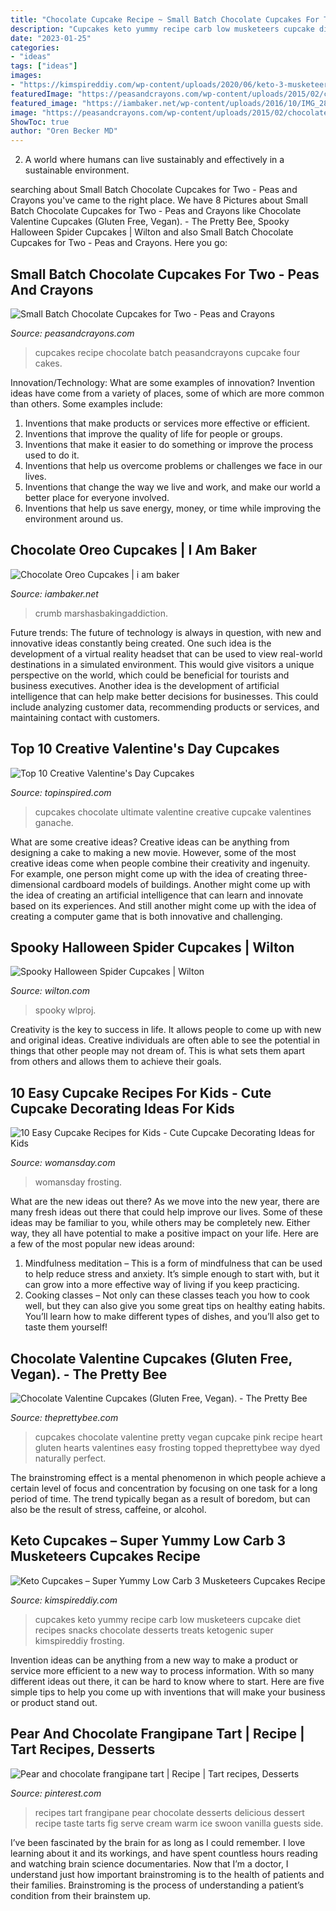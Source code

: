 ```yaml
---
title: "Chocolate Cupcake Recipe ~ Small Batch Chocolate Cupcakes For Two"
description: "Cupcakes keto yummy recipe carb low musketeers cupcake diet recipes snacks chocolate desserts treats ketogenic super kimspireddiy frosting"
date: "2023-01-25"
categories:
- "ideas"
tags: ["ideas"]
images:
- "https://kimspireddiy.com/wp-content/uploads/2020/06/keto-3-musketeers-cupcakes-1-1.jpg"
featuredImage: "https://peasandcrayons.com/wp-content/uploads/2015/02/chocolate-cupcakes-for-two-recipe-0036-745x1200.jpg"
featured_image: "https://iambaker.net/wp-content/uploads/2016/10/IMG_2878.jpg"
image: "https://peasandcrayons.com/wp-content/uploads/2015/02/chocolate-cupcakes-for-two-recipe-0036-745x1200.jpg"
ShowToc: true
author: "Oren Becker MD"
---
```



2. A world where humans can live sustainably and effectively in a sustainable environment. 

	

		
searching about Small Batch Chocolate Cupcakes for Two - Peas and Crayons you've came to the right place. We have 8 Pictures about Small Batch Chocolate Cupcakes for Two - Peas and Crayons like Chocolate Valentine Cupcakes (Gluten Free, Vegan). - The Pretty Bee, Spooky Halloween Spider Cupcakes | Wilton and also Small Batch Chocolate Cupcakes for Two - Peas and Crayons. Here you go:
		
    
## Small Batch Chocolate Cupcakes For Two - Peas And Crayons

<img loading=lazy src="https://peasandcrayons.com/wp-content/uploads/2015/02/chocolate-cupcakes-for-two-recipe-0036-745x1200.jpg" onerror="this.onerror=null;this.src='https://tse2.mm.bing.net/th?id=OIP.yxR1_PxKDZAvoNkcvxUe_gHaL7&amp;pid=15.1';" alt="Small Batch Chocolate Cupcakes for Two - Peas and Crayons">

_Source: peasandcrayons.com_

>cupcakes recipe chocolate batch peasandcrayons cupcake four cakes. 

	

Innovation/Technology: What are some examples of innovation?
Invention ideas have come from a variety of places, some of which are more common than others. Some examples include:
1. Inventions that make products or services more effective or efficient. 
2. Inventions that improve the quality of life for people or groups. 
3. Inventions that make it easier to do something or improve the process used to do it. 
4. Inventions that help us overcome problems or challenges we face in our lives. 
5. Inventions that change the way we live and work, and make our world a better place for everyone involved. 
6. Inventions that help us save energy, money, or time while improving the environment around us.

    
## Chocolate Oreo Cupcakes | I Am Baker

<img loading=lazy src="https://iambaker.net/wp-content/uploads/2016/10/IMG_2878.jpg" onerror="this.onerror=null;this.src='https://tse2.mm.bing.net/th?id=OIP.Fv36xPvBInGju7e4HJ8wygHaLH&amp;pid=15.1';" alt="Chocolate Oreo Cupcakes | i am baker">

_Source: iambaker.net_

>crumb marshasbakingaddiction. 

	

Future trends:
The future of technology is always in question, with new and innovative ideas constantly being created. One such idea is the development of a virtual reality headset that can be used to view real-world destinations in a simulated environment. This would give visitors a unique perspective on the world, which could be beneficial for tourists and business executives. Another idea is the development of artificial intelligence that can help make better decisions for businesses. This could include analyzing customer data, recommending products or services, and maintaining contact with customers.

    
## Top 10 Creative Valentine&#039;s Day Cupcakes

<img loading=lazy src="https://www.topinspired.com/wp-content/uploads/2014/02/Ultimate-Chocolate-Cupcakes.jpg" onerror="this.onerror=null;this.src='https://tse4.mm.bing.net/th?id=OIP.PLlOux82iq7d1H56L9zwUQHaLG&amp;pid=15.1';" alt="Top 10 Creative Valentine&#039;s Day Cupcakes">

_Source: topinspired.com_

>cupcakes chocolate ultimate valentine creative cupcake valentines ganache. 

	

What are some creative ideas?
Creative ideas can be anything from designing a cake to making a new movie. However, some of the most creative ideas come when people combine their creativity and ingenuity. For example, one person might come up with the idea of creating three-dimensional cardboard models of buildings. Another might come up with the idea of creating an artificial intelligence that can learn and innovate based on its experiences. And still another might come up with the idea of creating a computer game that is both innovative and challenging.

    
## Spooky Halloween Spider Cupcakes | Wilton

<img loading=lazy src="https://www.wilton.com/dw/image/v2/AAWA_PRD/on/demandware.static/-/Sites-wilton-project-master/default/dw514a0542/images/project/WLPROJ-9571/WLPROJ-9571-spooky-spider-cupcakes.jpg?sw=1440&amp;sh=750&amp;sm=fit" onerror="this.onerror=null;this.src='https://tse2.mm.bing.net/th?id=OIP.2wk93PkW-hLzqBA58G51MQHaHa&amp;pid=15.1';" alt="Spooky Halloween Spider Cupcakes | Wilton">

_Source: wilton.com_

>spooky wlproj. 

	

Creativity is the key to success in life. It allows people to come up with new and original ideas. Creative individuals are often able to see the potential in things that other people may not dream of. This is what sets them apart from others and allows them to achieve their goals.

    
## 10 Easy Cupcake Recipes For Kids - Cute Cupcake Decorating Ideas For Kids

<img loading=lazy src="https://hips.hearstapps.com/wdy.h-cdn.co/assets/17/39/1506363545-dirt-cupcakes.jpg?crop=1.0xw:1xh;center,top&amp;resize=768:*" onerror="this.onerror=null;this.src='https://tse3.mm.bing.net/th?id=OIP.wZ9L41MiMBe9noLLSsf5awHaLH&amp;pid=15.1';" alt="10 Easy Cupcake Recipes for Kids - Cute Cupcake Decorating Ideas for Kids">

_Source: womansday.com_

>womansday frosting. 

	

What are the new ideas out there?
As we move into the new year, there are many fresh ideas out there that could help improve our lives. Some of these ideas may be familiar to you, while others may be completely new. Either way, they all have potential to make a positive impact on your life. Here are a few of the most popular new ideas around: 
1. Mindfulness meditation – This is a form of mindfulness that can be used to help reduce stress and anxiety. It’s simple enough to start with, but it can grow into a more effective way of living if you keep practicing. 
2. Cooking classes – Not only can these classes teach you how to cook well, but they can also give you some great tips on healthy eating habits. You’ll learn how to make different types of dishes, and you’ll also get to taste them yourself!

    
## Chocolate Valentine Cupcakes (Gluten Free, Vegan). - The Pretty Bee

<img loading=lazy src="https://i0.wp.com/theprettybee.com/wp-content/uploads/2017/02/valentine-chocolate-cupcake-recipe.jpg?fit=640%2C960&amp;ssl=1" onerror="this.onerror=null;this.src='https://tse2.mm.bing.net/th?id=OIP.YLfJYOHMZ0LslkfjQn4JNQHaLH&amp;pid=15.1';" alt="Chocolate Valentine Cupcakes (Gluten Free, Vegan). - The Pretty Bee">

_Source: theprettybee.com_

>cupcakes chocolate valentine pretty vegan cupcake pink recipe heart gluten hearts valentines easy frosting topped theprettybee way dyed naturally perfect. 

	

The brainstroming effect is a mental phenomenon in which people achieve a certain level of focus and concentration by focusing on one task for a long period of time. The trend typically began as a result of boredom, but can also be the result of stress, caffeine, or alcohol.

    
## Keto Cupcakes – Super Yummy Low Carb 3 Musketeers Cupcakes Recipe

<img loading=lazy src="https://kimspireddiy.com/wp-content/uploads/2020/06/keto-3-musketeers-cupcakes-1-1.jpg" onerror="this.onerror=null;this.src='https://tse4.mm.bing.net/th?id=OIP.MRpPAukBAB1E9Qiup-pozwHaLH&amp;pid=15.1';" alt="Keto Cupcakes – Super Yummy Low Carb 3 Musketeers Cupcakes Recipe">

_Source: kimspireddiy.com_

>cupcakes keto yummy recipe carb low musketeers cupcake diet recipes snacks chocolate desserts treats ketogenic super kimspireddiy frosting. 

	

Invention ideas can be anything from a new way to make a product or service more efficient to a new way to process information. With so many different ideas out there, it can be hard to know where to start. Here are five simple tips to help you come up with inventions that will make your business or product stand out.

    
## Pear And Chocolate Frangipane Tart | Recipe | Tart Recipes, Desserts

<img loading=lazy src="https://i.pinimg.com/736x/bf/90/b6/bf90b6d5be22982f0a1a1deb30d7b246.jpg" onerror="this.onerror=null;this.src='https://tse1.mm.bing.net/th?id=OIP.54vIUBF06aRyjmnm9du0VgHaLW&amp;pid=15.1';" alt="Pear and chocolate frangipane tart | Recipe | Tart recipes, Desserts">

_Source: pinterest.com_

>recipes tart frangipane pear chocolate desserts delicious dessert recipe taste tarts fig serve cream warm ice swoon vanilla guests side. 

	

I’ve been fascinated by the brain for as long as I could remember. I love learning about it and its workings, and have spent countless hours reading and watching brain science documentaries. Now that I’m a doctor, I understand just how important brainstroming is to the health of patients and their families. Brainstroming is the process of understanding a patient’s condition from their brainstem up.

